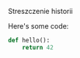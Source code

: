 [category]: <> (General)
[date]: <> (2024/12/28)
[title]: <> (stresczenie)

Streszczenie historii

Here's some code:

```python
def hello():
    return 42
```
